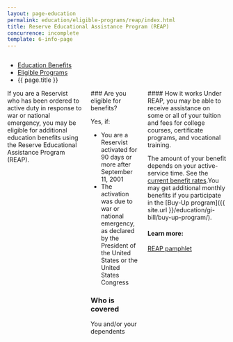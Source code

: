 ```yaml
---
layout: page-education
permalink: education/eligible-programs/reap/index.html
title: Reserve Educational Assistance Program (REAP)
concurrence: incomplete
template: 6-info-page
---
```


<div class="splash" markdown="0">
<div class="row" markdown="0">
<div class="small-12 columns" markdown="0">

<ul class="breadcrumbs" role="menubar" aria-label="Primary">
<li class="parent"><a href="{{ site.url }}/education/">Education Benefits</a></li>
<li class="parent"><a href="{{ site.url }}/education/eligible-programs/">Eligible Programs</a></li>
<li class="active">{{ page.title }}</li>
</ul>

</div>
</div>
</div>

<div class="main" role="main" markdown="0">

<!--<div class="action-bar">
  <div class="row">
    <div class="small-12 columns">

    </div>
  </div>  
</div>-->

<div class="section one" markdown="0">
<div class="primary" markdown="0">
<div class="row" markdown="0">
<div class="small-12 columns" markdown="1">

<div markdown="1">If you are a Reservist who has been ordered to active duty in response to war or national emergency, you may be eligible for additional education benefits using the Reserve Educational Assistance Program (REAP).
</div>
<div class="call-out" markdown="1">
### Are you eligible for benefits?

Yes, if:

- You are a Reservist activated for 90 days or more after September 11, 2001
- The activation was due to war or national emergency, as declared by the President of the United States or the United States Congress

### Who is covered
You and/or your dependents
</div>
<div markdown="1">
#### How it works
Under REAP, you may be able to receive assistance on some or all of your tuition and fees for college courses, certificate programs, and vocational training.

The amount of your benefit depends on your active-service time. See the [current benefit rates](http://www.benefits.va.gov/gibill/resources/benefits_resources/rate_tables.asp#ch1607).You may get additional monthly benefits if you participate in the [Buy-Up program]({{ site.url }}/education/gi-bill/buy-up-program/).

#### Learn more:
[REAP pamphlet](http://www.benefits.va.gov/gibill/docs/pamphlets/ch1607_pamphlet.pdf)
</div>
</div>
</div>
</div>
</div>


</div>
